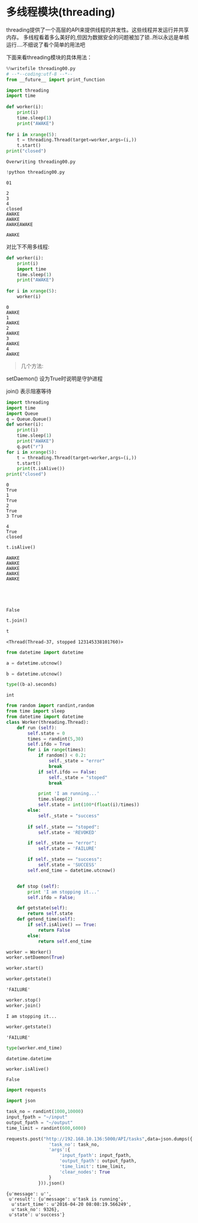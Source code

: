 
# 多线程模块(threading)

threading提供了一个高层的API来提供线程的并发性。这些线程并发运行并共享内存。 多线程看着多么美好的,但因为数据安全的问题被加了锁..所以永远是单核运行....不细说了看个简单的用法吧
        
下面来看threading模块的具体用法： 



```python
%%writefile threading00.py
# --*--coding:utf-8 --*--
from __future__ import print_function

import threading
import time
 
def worker(i):
    print(i)
    time.sleep(1)
    print("AWAKE")
    
for i in xrange(5):
    t = threading.Thread(target=worker,args=(i,))
    t.start()
print("closed")
```

    Overwriting threading00.py



```python
!python threading00.py
```

    01
    
    2
    3
    4
    closed
    AWAKE
    AWAKE
    AWAKEAWAKE
    
    AWAKE


对比下不用多线程:


```python
def worker(i):
    print(i)
    import time
    time.sleep(1)
    print("AWAKE")
    
for i in xrange(5):
    worker(i)
```

    0
    AWAKE
    1
    AWAKE
    2
    AWAKE
    3
    AWAKE
    4
    AWAKE


> 几个方法:

setDaemon() 设为True时说明是守护进程

join() 表示阻塞等待


```python
import threading
import time
import Queue
q = Queue.Queue()
def worker(i):
    print(i)
    time.sleep(1)
    print("AWAKE")
    q.put("r")
for i in xrange(5):
    t = threading.Thread(target=worker,args=(i,))
    t.start()
    print(t.isAlive())
print("closed")
```

    0
    True
    1
    True
    2
    True
    3 True
    
    4
    True
    closed



```python
t.isAlive()
```

    AWAKE
    AWAKE
    AWAKE
    AWAKE
    AWAKE





    False




```python
t.join()
```


```python
t
```




    <Thread(Thread-37, stopped 123145338101760)>




```python
from datetime import datetime
```


```python
a = datetime.utcnow()
```


```python
b = datetime.utcnow()
```


```python
type((b-a).seconds)
```




    int




```python
from random import randint,random
from time import sleep
from datetime import datetime
class Worker(threading.Thread):
    def run (self):
        self.state = 0
        times = randint(5,30)
        self.ifdo = True
        for i in range(times):
            if random() < 0.2:
                self._state = "error"
                break
            if self.ifdo == False:
                self._state = "stoped"
                break

            print 'I am running...'
            time.sleep(2)
            self.state = int(100*(float(i)/times))
        else:
            self._state = "success"
            
        if self._state == "stoped":
            self.state = 'REVOKED'

        if self._state == "error":
            self.state = 'FAILURE'

        if self._state == "success":
            self.state = 'SUCCESS'
        self.end_time = datetime.utcnow()


    def stop (self):
        print 'I am stopping it...'
        self.ifdo = False;

    def getstate(self):
        return self.state
    def getend_time(self):
        if self.isAlive() == True:
            return False
        else:
            return self.end_time

```


```python
worker = Worker()
worker.setDaemon(True)
```


```python
worker.start()
```


```python
worker.getstate()
```




    'FAILURE'




```python
worker.stop()
worker.join()
```

    I am stopping it...



```python
worker.getstate()
```




    'FAILURE'




```python
type(worker.end_time)
```




    datetime.datetime




```python
worker.isAlive()
```




    False




```python
import requests
```


```python
import json
```


```python
task_no = randint(1000,10000)
input_fpath = "~/input"
output_fpath = "~/output"
time_limit = randint(600,6000)
```


```python
requests.post("http://192.168.10.136:5000/API/tasks",data=json.dumps({
                'task_no': task_no,
                'args':{
                    'input_fpath': input_fpath,
                    'output_fpath': output_fpath,
                    'time_limit': time_limit,
                    'clear_nodes': True
                }
            })).json()
```




    {u'message': u'',
     u'result': {u'message': u'task is running',
      u'start_time': u'2016-04-20 08:08:19.566249',
      u'task_no': 9326},
     u'state': u'success'}




```python

```
